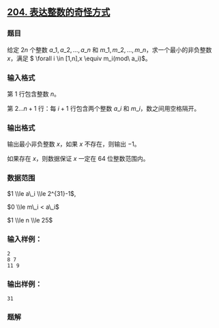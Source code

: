 ## [204\. 表达整数的奇怪方式](https://www.acwing.com/problem/content/206/)

### 题目

给定 $2n$ 个整数 $a\_1,a\_2,…,a\_n$ 和 $m\_1,m\_2,…,m\_n$，求一个最小的非负整数 $x$，满足 $ \\forall i \\in [1,n],x \\equiv m\_i(mod\ a\_i)$。

### 输入格式

第 $1$ 行包含整数 $n$。

第 $2…n+1$ 行：每 $i+1$ 行包含两个整数 $a\_i$ 和 $m\_i$，数之间用空格隔开。

### 输出格式

输出最小非负整数 $x$，如果 $x$ 不存在，则输出 $-1$。

如果存在 $x$，则数据保证 $x$ 一定在 $64$ 位整数范围内。

### 数据范围

$1 \\le a\_i \\le 2^{31}-1$,

$0 \\le m\_i < a\_i$

$1 \\le n \\le 25$

### 输入样例：

```
2
8 7
11 9
```

### 输出样例：

```
31
```

### 题解

